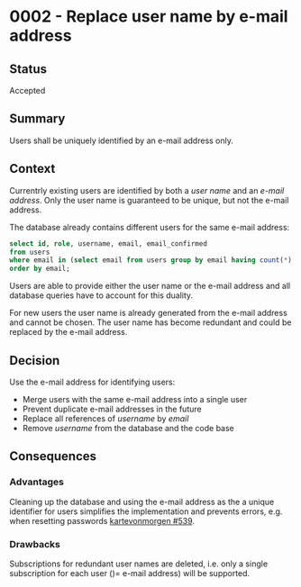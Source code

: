 # 0002 - Replace user name by e-mail address

## Status
[status]: #status

Accepted

## Summary
[summary]: #summary

Users shall be uniquely identified by an e-mail address only.

## Context
[context]: #context

Currentrly existing users are identified by both a *user name* and an *e-mail address*.
Only the user name is guaranteed to be unique, but not the e-mail address.

The database already contains different users for the same e-mail address:

```sql
select id, role, username, email, email_confirmed
from users
where email in (select email from users group by email having count(*) > 1)
order by email;
```

Users are able to provide either the user name or the e-mail address and all
database queries have to account for this duality.

For new users the user name is already generated from the e-mail address
and cannot be chosen. The user name has become redundant and could be
replaced by the e-mail address.

## Decision
[decision]: #decision

Use the e-mail address for identifying users:

- Merge users with the same e-mail address into a single user
- Prevent duplicate e-mail addresses in the future
- Replace all references of *username* by *email*
- Remove *username* from the database and the code base

## Consequences
[consequences]: #consequences

### Advantages

Cleaning up the database and using the e-mail address as the a unique identifier
for users simplifies the implementation and prevents errors, e.g. when resetting passwords
[kartevonmorgen #539](https://github.com/kartevonmorgen/kartevonmorgen/issues/539).

### Drawbacks

Subscriptions for redundant user names are deleted, i.e. only a single subscription
for each user ()= e-mail address) will be supported.
